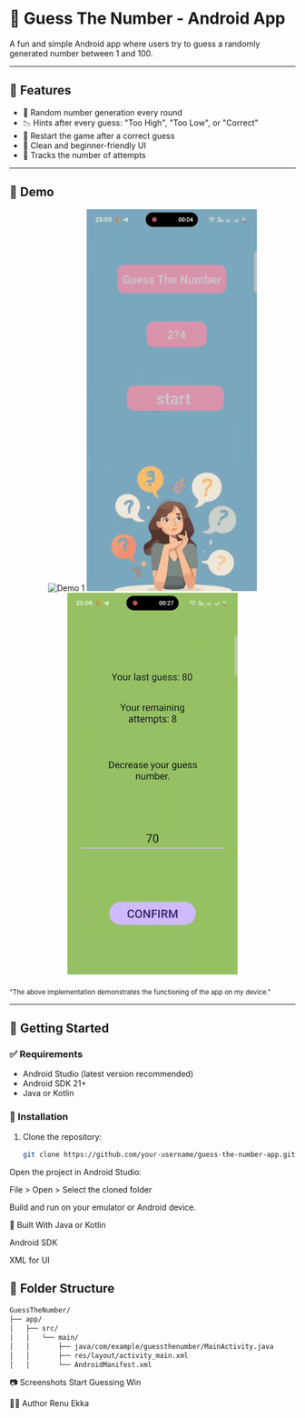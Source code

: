 # 🎯 Guess The Number - Android App

A fun and simple Android app where users try to guess a randomly generated number between 1 and 100.

---

## 📱 Features

- 🎲 Random number generation every round
- 📉 Hints after every guess: "Too High", "Too Low", or "Correct"
- 🔄 Restart the game after a correct guess
- 🧠 Clean and beginner-friendly UI
- 🧮 Tracks the number of attempts

---

## 📸 Demo

<p align="center">
  <img src="guessTheNumber.gif" width="300" alt="Demo 1">
  <img src="part-2.gif" width="300" alt="Demo 2">
    <img src="part-3.gif" width="300" alt="Demo 3">
</p>

<sub>"The above implementation demonstrates the functioning of the app on my device."</sub>

---

## 🚀 Getting Started

### ✅ Requirements

- Android Studio (latest version recommended)
- Android SDK 21+
- Java or Kotlin

### 🔧 Installation

1. Clone the repository:
   ```bash
   git clone https://github.com/your-username/guess-the-number-app.git
Open the project in Android Studio:

File > Open > Select the cloned folder

Build and run on your emulator or Android device.

🧱 Built With
Java or Kotlin

Android SDK

XML for UI

## 📂 Folder Structure
```
GuessTheNumber/
├── app/
│   ├── src/
│   │   └── main/
│   │       ├── java/com/example/guessthenumber/MainActivity.java
│   │       ├── res/layout/activity_main.xml
│   │       └── AndroidManifest.xml
```
📷 Screenshots
Start	Guessing	Win

🧑‍💻 Author
Renu Ekka


